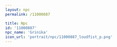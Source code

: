 ```yaml
---
layout: npc
permalink: /11000887

title: Npc
id: '11000887'
npc_name: 'Grinika'
icon_url: 'portrait/npc/11000887_loudfist_p.png'
---
```

